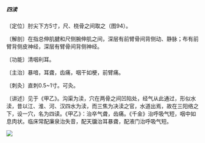 ##### 四渎

〔定位〕肘尖下方5寸，尺、桡骨之间取之（图94）。

〔解剖〕在指总伸肌腱和尺侧腕伸肌之间，深层有前臂骨间背侧动、静脉；布有前臂背侧皮神经，深层有臂骨间背侧神经。

〔功能〕清咽利耳。

〔主治〕暴喑，耳聋，齿痛，咽干如梗，前臂痛。

〔刺灸〕直刺0.5~1寸。可灸。

〔讲述〕见于《甲乙》。沟渠为渎，穴在两骨之间凹陷处，经气从此通过，形似水渎，昔以江、淮、河、汉四水为渎，而三焦为决渎之官，水道出焉，故在三阳络之下，设一穴，名为四读。《甲乙》：治卒气聋，齿痛。《千金》治呼吸气短，咽中如息肉状。临床常配廉泉治失音，配天牖治耳暴聋，配液门治呼吸气短。

![](img/图94.jpg)
